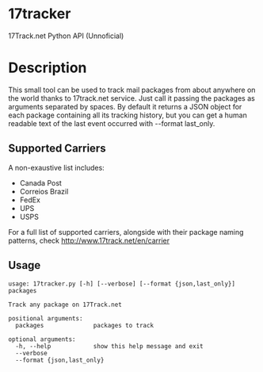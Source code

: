# 17tracker
17Track.net Python API (Unnoficial)

# Description

This small tool can be used to track mail packages from about anywhere on the world thanks to 17track.net service. 
Just call it passing the packages as arguments separated by spaces. By default it returns a JSON object for each package containing all its tracking history, but you can get a human readable text of the last event occurred with --format last_only.

## Supported Carriers

A non-exaustive list includes:

- Canada Post
- Correios Brazil
- FedEx
- UPS
- USPS

For a full list of supported carriers, alongside with their package naming patterns, check http://www.17track.net/en/carrier

## Usage

```
usage: 17tracker.py [-h] [--verbose] [--format {json,last_only}] packages

Track any package on 17Track.net

positional arguments:
  packages              packages to track

optional arguments:
  -h, --help            show this help message and exit
  --verbose
  --format {json,last_only}
```
